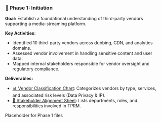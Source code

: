 ### 📘 Phase 1: Initiation

**Goal:** Establish a foundational understanding of third-party vendors supporting a media-streaming platform.

**Key Activities:**
- Identified 10 third-party vendors across dubbing, CDN, and analytics domains.
- Assessed vendor involvement in handling sensitive content and user data.
- Mapped internal stakeholders responsible for vendor oversight and regulatory compliance.

**Deliverables:**
- [📊 Vendor Classification Chart](https://github.com/Joney2025/StreamSafe-TPRM/blob/main/Vendor_Classification_Chart.xlsx): Categorizes vendors by type, services, and associated risk levels (Data Privacy & IP).
- [👥 Stakeholder Alignment Sheet](https://github.com/Joney2025/StreamSafe-TPRM/blob/main/Stakeholder_Alignment_Sheet.xlsx): Lists departments, roles, and responsibilities involved in TPRM.

Placeholder for Phase 1 files
